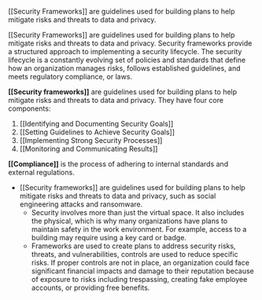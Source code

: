 [[Security Frameworks]] are guidelines used for building plans to help mitigate risks and threats to data and privacy.

[[Security Frameworks]] are guidelines used for building plans to help mitigate risks and threats to data and privacy. Security frameworks provide a structured approach to implementing a security lifecycle. The security lifecycle is a constantly evolving set of policies and standards that define how an organization manages risks, follows established guidelines, and meets regulatory compliance, or laws.

**[[Security frameworks]]** are guidelines used for building plans to help mitigate risks and threats to data and privacy. They have four core components:

1. [[Identifying and Documenting Security Goals]]
2. [[Setting Guidelines to Achieve Security Goals]] 
3. [[Implementing Strong Security Processes]]
4. [[Monitoring and Communicating Results]]

**[[Compliance]]** is the process of adhering to internal standards and external regulations.

- [[Security frameworks]] are guidelines used for building plans to help mitigate risks and threats to data and privacy, such as social engineering attacks and ransomware. 
	- Security involves more than just the virtual space. It also includes the physical, which is why many organizations have plans to maintain safety in the work environment. For example, access to a building may require using a key card or badge. 
	- Frameworks are used to create plans to address security risks, threats, and vulnerabilities, controls are used to reduce specific risks. If proper controls are not in place, an organization could face significant financial impacts and damage to their reputation because of exposure to risks including trespassing, creating fake employee accounts, or providing free benefits. 